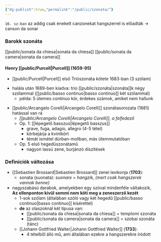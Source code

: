 ```yaml
---
{"dg-publish":true,"permalink":"/public/szonata/"}
---
```


`16. sz-ban` az addig csak énekelt canzonekat hangszerrel is előadták -> canson da sonar

### Barokk szonáta

[[public/sonata da chiesa\|sonata da chiesa]]
[[public/sonata da camera\|sonata da camera]]

#### Henry [[public/Purcell\|Purcell]] (1659-95)
* [[public/Purcell\|Purcell]] első Triószonáta kötete 1683-ban (3 szólam)
- halála után 1689-ben kiadva: trio [[public/szonáta\|szonáta]]k négy szólammal ([[public/basso continuo\|basso continuo]] két szólammal)
	* példa: 5 ütemes continuo kör, érdekes számok, amiket nem hallunk
* [[public/Arcangelo Corelli\|Arcangelo Corelli]] szonátasorozata (1681) hatással van rá 
	* *[[public/Arcangelo Corelli\|Arcangelo Corelli]], a felfedező*
	* Op. 1: [[lépegető basszus\|lépegető basszus]]
		* grave, fuga, adagio, allegro (4-5 tétel)
		* körbejárja a kvintkört
		* témát ismétel dúrban-mollban, más ütemmutatóban
	- Op. 5 első hegedűszonátamű
		- nagyon lassú zene, burjánzó díszítések
	
### Definíciók változása

- [[Sebastien Brossard\|Sebastien Brossard]] zenei lexikonja (**1703**):
	- sonata (suonata): *suonare = hangzik, (mert csak hangszerek vannak benne)*
- nagyszabású darabok, amelyekben egy szóval mindenféle váltakozik, **Az ellenponton kívül semmi nem köti meg a zeneszerző kezét**
	- 1-sok szólam (általában szóló vagy két hegedű [[public/basso continuo\|basso continuo]] kísérettel)
	- **de** az olaszoknál két típusa van:
		- [[public/sonata da chiesa\|sonata da chiesa]] = templomi szonáta
		- [[public/sonata da camera\|sonata da camera]] = szobai szonáta (tánc)
	* [[Johann Gottfried Walter\|Johann Gottfried Walter]] (**1733**):
		- 4 tételből álló mű, ami általában ezekre a hangszerekre íródott